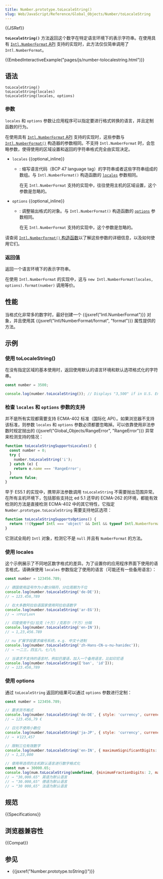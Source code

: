 ```yaml
---
title: Number.prototype.toLocaleString()
slug: Web/JavaScript/Reference/Global_Objects/Number/toLocaleString
---
```


{{JSRef}}

**`toLocaleString()`** 方法返回这个数字在特定语言环境下的表示字符串。在使用具有 [`Intl.NumberFormat` API](/zh-CN/docs/Web/JavaScript/Reference/Global_Objects/Intl/NumberFormat) 支持的实现时，此方法仅仅简单调用了 `Intl.NumberFormat`。

{{EmbedInteractiveExample("pages/js/number-tolocalestring.html")}}

## 语法

```js-nolint
toLocaleString()
toLocaleString(locales)
toLocaleString(locales, options)
```

### 参数

`locales` 和 `options` 参数让应用程序可以指定要进行格式转换的语言，并且定制函数的行为。

在使用具有 [`Intl.NumberFormat` API](/zh-CN/docs/Web/JavaScript/Reference/Global_Objects/Intl/NumberFormat) 支持的实现时，这些参数与 [`Intl.NumberFormat()`](/zh-CN/docs/Web/JavaScript/Reference/Global_Objects/Intl/NumberFormat/NumberFormat) 构造器的参数相同。不支持 `Intl.NumberFormat` 时，会忽略参数，使得使用的区域设置和返回的字符串格式完全由实现决定。

- `locales` {{optional_inline}}

  - : 缩写语言代码（BCP 47 language tag）的字符串或者这些字符串组成的数组。与 `Intl.NumberFormat()` 构造函数的 [`locales`](/zh-CN/docs/Web/JavaScript/Reference/Global_Objects/Intl/NumberFormat/NumberFormat#locales) 参数相同。

    在无 `Intl.NumberFormat` 支持的实现中，往往使用主机的区域设置，这个参数是忽略的。

- `options` {{optional_inline}}

  - : 调整输出格式的对象。与 `Intl.NumberFormat()` 构造函数的 [`options`](/zh-CN/docs/Web/JavaScript/Reference/Global_Objects/Intl/NumberFormat/NumberFormat#options) 参数相同。

    在无 `Intl.NumberFormat` 支持的实现中，这个参数是忽略的。

请查阅 [`Intl.NumberFormat()` 构造函数](/zh-CN/docs/Web/JavaScript/Reference/Global_Objects/Intl/NumberFormat/NumberFormat)以了解这些参数的详细信息，以及如何使用它们。

### 返回值

返回一个语言环境下的表示字符串。

在使用 `Intl.NumberFormat` 的实现中，这与 `new Intl.NumberFormat(locales, options).format(number)` 调用等价。

## 性能

当格式化非常多的数字时，最好创建一个 {{jsxref("Intl.NumberFormat")}} 对象，并且使用其 {{jsxref("Intl/NumberFormat/format", "format")}} 属性提供的方法。

## 示例

### 使用 toLocaleString()

在没有指定区域的基本使用时，返回使用默认的语言环境和默认选项格式化的字符串。

```js
const number = 3500;

console.log(number.toLocaleString()); // Displays "3,500" if in U.S. English locale
```

### 检查 `locales` 和 `options` 参数的支持

并不是所有实现都需要支持 ECMA-402 标准（国际化 API）。如果浏览器不支持该标准，则参数 `locales` 和 `options` 参数必须都要忽略掉。可以依靠使用非法参数时规定抛出的 {{jsxref("Global_Objects/RangeError", "RangeError")}} 异常来检测支持的情况：

```js
function toLocaleStringSupportsLocales() {
  const number = 0;
  try {
    number.toLocaleString('i');
  } catch (e) {
    return e.name === 'RangeError';
  }
  return false;
}
```

早于 ES5.1 的实现中，携带非法参数调用 `toLocaleString` 不需要抛出范围异常。在所有主机环境下，包括那些支持比 ed 5.1 还早的 ECMA-262 的环境，都能有效检测的方法是直接检测 ECMA-402 中的其它特性，它指定 `Number.prototype.toLocaleString` 需要支持地区选项：

```js
function toLocaleStringSupportsOptions() {
  return !!(typeof Intl === 'object' && Intl && typeof Intl.NumberFormat === 'function');
}
```

它测试全局的 `Intl` 对象，检测它不是 `null` 并且有 `NumberFormat` 的方法。

### 使用 locales

这个示例展示了不同地区数字格式的差异。为了设置你的应用程序界面下使用的语言格式，请确保使用 `locales` 参数指定了使用的语言（可能还有一些备用语言）：

```js
const number = 123456.789;

// 德国使用逗号作为小数分隔符，分位周期为千位
console.log(number.toLocaleString('de-DE'));
// → 123.456,789

// 在大多数阿拉伯语国家使用阿拉伯语数字
console.log(number.toLocaleString('ar-EG'));
// → ١٢٣٤٥٦٫٧٨٩

// 印度使用千位/拉克（十万）/克若尔（千万）分隔
console.log(number.toLocaleString('en-IN'));
// → 1,23,456.789

// nu 扩展字段要求编号系统，e.g. 中文十进制
console.log(number.toLocaleString('zh-Hans-CN-u-nu-hanidec'));
// → 一二三，四五六。七八九

// 当请求不支持的语言时，例如巴厘语，加入一个备用语言，比如印尼语
console.log(number.toLocaleString(['ban', 'id']));
// → 123.456,789
```

### 使用 options

通过 `toLocaleString` 返回的结果可以通过 `options` 参数进行定制：

```js
const number = 123456.789;

// 要求货币格式
console.log(number.toLocaleString('de-DE', { style: 'currency', currency: 'EUR' }));
// → 123.456,79 €

// 日元不使用小数位
console.log(number.toLocaleString('ja-JP', { style: 'currency', currency: 'JPY' }))
// → ￥123,457

// 限制三位有效数字
console.log(number.toLocaleString('en-IN', { maximumSignificantDigits: 3 }));
// → 1,23,000

// 使用带选项的主机默认语言进行数字格式化
const num = 30000.65;
console.log(num.toLocaleString(undefined, {minimumFractionDigits: 2, maximumFractionDigits: 2}));
// → "30,000.65" 英语为默认语言
// → "30.000,65" 德语为默认语言
// → "30 000,65" 法语为默认语言
```

## 规范

{{Specifications}}

## 浏览器兼容性

{{Compat}}

## 参见

- {{jsxref("Number.prototype.toString()")}}
